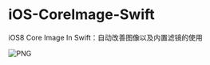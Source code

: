 iOS-CoreImage-Swift
===================

iOS8 Core Image In Swift：自动改善图像以及内置滤镜的使用

![PNG](https://raw.githubusercontent.com/zhangao0086/iOS_AnimatedTransition/master/intro1.png)
